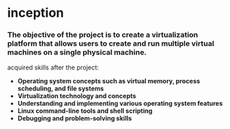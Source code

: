 # inception

### The objective of the project is to create a virtualization platform that allows users to create and run multiple virtual machines on a single physical machine.

acquired skills after the project:
- **Operating system concepts such as virtual memory, process scheduling, and file systems**
- **Virtualization technology and concepts**
- **Understanding and implementing various operating system features**
- **Linux command-line tools and shell scripting**
- **Debugging and problem-solving skills**

